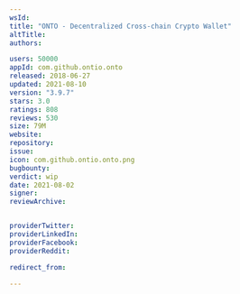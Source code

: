 ```yaml
---
wsId: 
title: "ONTO - Decentralized Cross-chain Crypto Wallet"
altTitle: 
authors:

users: 50000
appId: com.github.ontio.onto
released: 2018-06-27
updated: 2021-08-10
version: "3.9.7"
stars: 3.0
ratings: 808
reviews: 530
size: 79M
website: 
repository: 
issue: 
icon: com.github.ontio.onto.png
bugbounty: 
verdict: wip
date: 2021-08-02
signer: 
reviewArchive:


providerTwitter: 
providerLinkedIn: 
providerFacebook: 
providerReddit: 

redirect_from:

---
```



